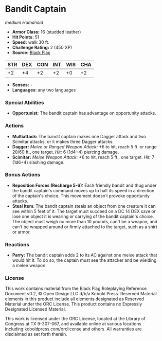 # Bandit Captain

*medium* *Humanoid*

- **Armor Class:** 16 (studded leather)
- **Hit Points:** 51 
- **Speed:** walk 30 ft.
- **Challenge Rating:** 2 (450 XP)
- **Source:** [Black Flag](https://koboldpress.com/kpstore/product/tovrpg-pg-mv/)

| STR | DEX | CON | INT | WIS | CHA |
| --- | --- | --- | --- | --- | --- |
| +2 | +4 | +2 | +2 | +0 | +2 |

- **Senses:** -
- **Languages:** any two languages

### Special Abilities

- **Opportunist:** The bandit captain has advantage on opportunity attacks.

### Actions

- **Multiattack:** The bandit captain makes one Dagger attack and two Scimitar attacks, or it makes three Dagger attacks.
- **Dagger:** _Melee or Ranged Weapon Attack:_ +6 to hit, reach 5 ft. or range 20/60 ft., one target. _Hit:_ 6 (1d4+4) piercing damage.
- **Scimitar:** _Melee Weapon Attack:_ +6 to hit, reach 5 ft., one target. _Hit:_ 7 (1d6+4) slashing damage.

### Bonus Actions

- **Reposition Forces (Recharge 5-6):** Each friendly bandit and thug under the bandit captain's command moves up to half its speed in a direction of the captain's choice. This movement doesn't provoke opportunity attacks.
- **Steal Item:** The bandit captain steals an object from one creature it can see within 5 feet of it. The target must succeed on a DC 14 DEX save or lose one object it is wearing or carrying of the bandit captain's choice. The object must weigh no more than 10 pounds, can't be a weapon, and can't be wrapped around or firmly attached to the target, such as a shirt or armor.

### Reactions

- **Parry:** The bandit captain adds 2 to its AC against one melee attack that would hit it. To do so, the captain must see the attacker and be wielding a melee weapon.


### License

This work contains material from the Black Flag Roleplaying Reference Document v0.2, © Open Design LLC d/b/a Kobold Press. Reserved Material elements in this product include all elements designated as Reserved Material under the ORC License. This product contains no Expressly Designated Licensed Material.

This work is licensed under the ORC License, located at the Library of Congress at TX 9-307-067, and available online at various locations including koboldpress.com/orclicense and others. All warranties are disclaimed as set forth therein.
